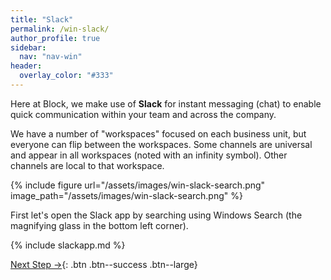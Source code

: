 ```yaml
---
title: "Slack"
permalink: /win-slack/
author_profile: true
sidebar:
  nav: "nav-win"
header:
  overlay_color: "#333"
---
```

Here at Block, we make use of __Slack__ for instant messaging (chat) to enable quick communication within your team and across the company. 

We have a number of "workspaces" focused on each business unit, but everyone can flip between the workspaces. Some channels are universal and appear in all workspaces (noted with an infinity symbol). Other channels are local to that workspace. 

{% include figure url="/assets/images/win-slack-search.png" image_path="/assets/images/win-slack-search.png" %}

First let's open the Slack app by searching using Windows Search (the magnifying glass in the bottom left corner).

{% include slackapp.md %}

[Next Step &rarr;](/win-druva){: .btn .btn--success .btn--large}
